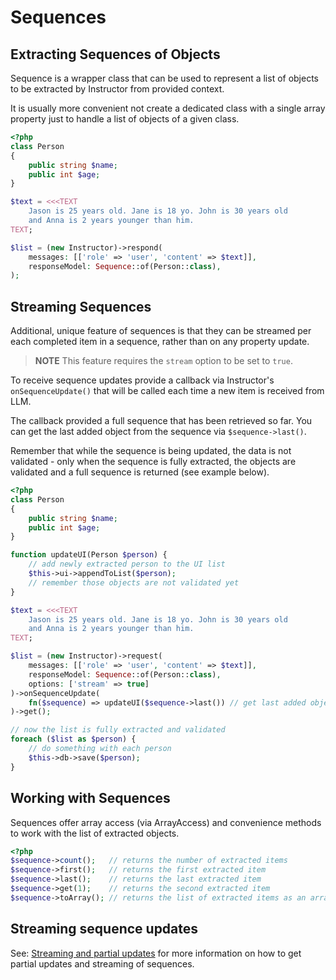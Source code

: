 # Sequences



## Extracting Sequences of Objects

Sequence is a wrapper class that can be used to represent a list of objects to
be extracted by Instructor from provided context.

It is usually more convenient not create a dedicated class with a single array
property just to handle a list of objects of a given class.

```php
<?php
class Person
{
    public string $name;
    public int $age;
}

$text = <<<TEXT
    Jason is 25 years old. Jane is 18 yo. John is 30 years old
    and Anna is 2 years younger than him.
TEXT;

$list = (new Instructor)->respond(
    messages: [['role' => 'user', 'content' => $text]],
    responseModel: Sequence::of(Person::class),
);
```


## Streaming Sequences

Additional, unique feature of sequences is that they can be streamed per each
completed item in a sequence, rather than on any property update.

> **NOTE** This feature requires the `stream` option to be set to `true`.

To receive sequence updates provide a callback via Instructor's
`onSequenceUpdate()` that will be called each  time a new item is received from LLM.

The callback provided a full sequence that has been retrieved so far. You can
get the last added object from the sequence via `$sequence->last()`.

Remember that while the sequence is being updated, the data is not validated -
only when the sequence is fully extracted, the objects are validated and a full
sequence is returned (see example below).

```php
<?php
class Person
{
    public string $name;
    public int $age;
}

function updateUI(Person $person) {
    // add newly extracted person to the UI list
    $this->ui->appendToList($person);
    // remember those objects are not validated yet
}

$text = <<<TEXT
    Jason is 25 years old. Jane is 18 yo. John is 30 years old
    and Anna is 2 years younger than him.
TEXT;

$list = (new Instructor)->request(
    messages: [['role' => 'user', 'content' => $text]],
    responseModel: Sequence::of(Person::class),
    options: ['stream' => true]
)->onSequenceUpdate(
    fn($sequence) => updateUI($sequence->last()) // get last added object
)->get();

// now the list is fully extracted and validated
foreach ($list as $person) {
    // do something with each person
    $this->db->save($person);
}
```


## Working with Sequences

Sequences offer array access (via ArrayAccess) and convenience methods
to work with the list of extracted objects.

```php
<?php
$sequence->count();   // returns the number of extracted items
$sequence->first();   // returns the first extracted item
$sequence->last();    // returns the last extracted item
$sequence->get(1);    // returns the second extracted item
$sequence->toArray(); // returns the list of extracted items as an array
```

## Streaming sequence updates

See: [Streaming and partial updates](partials.md) for more information on how to get partial updates and streaming of sequences.
